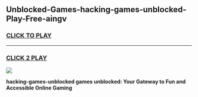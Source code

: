 
## Unblocked-Games-hacking-games-unblocked-Play-Free-aingv
<h3>
<a href="https://premium76.site?title=hacking-games-unblocked&ref=18A1">CLICK TO PLAY</a></h3>
<hr>

<h3>
<a href="https://premium76.site?title=hacking-games-unblocked&ref=18A1">CLICK 2 PLAY</a>
  
</h3>

<a href="https://premium76.site?title=hacking-games-unblocked&ref=18A1"><img src="https://clearcache.store/games.png"></a>


**hacking-games-unblocked games unblocked: Your Gateway to Fun and Accessible Online Gaming**
